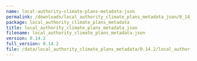```yaml
---
name: local-authority-climate-plans-metadata-json
permalink: /downloads/local_authority_climate_plans_metadata_json/0_14_2
package: local_authority_climate_plans_metadata
title: local_authority_climate_plans_metadata_json
filename: local_authority_climate_plans_metadata.json
version: 0.14.2
full_version: 0.14.2
file: /data/local_authority_climate_plans_metadata/0.14.2/local_authority_climate_plans_metadata.json
---
```

